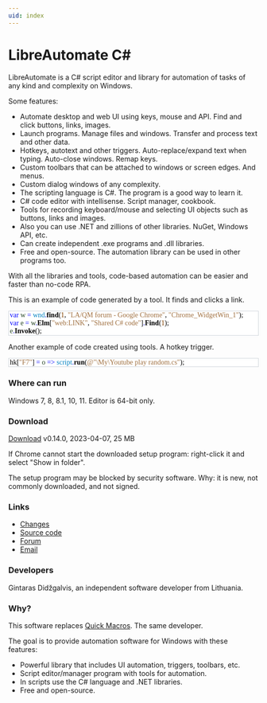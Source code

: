 ```yaml
---
uid: index
---
```


# LibreAutomate C#

LibreAutomate is a C# script editor and library for automation of tasks of any kind and complexity on Windows.

Some features:
- Automate desktop and web UI using keys, mouse and API. Find and click buttons, links, images.
- Launch programs. Manage files and windows. Transfer and process text and other data.
- Hotkeys, autotext and other triggers. Auto-replace/expand text when typing. Auto-close windows. Remap keys.
- Custom toolbars that can be attached to windows or screen edges. And menus.
- Custom dialog windows of any complexity.
- The scripting language is C#. The program is a good way to learn it.
- C# code editor with intellisense. Script manager, cookbook.
- Tools for recording keyboard/mouse and selecting UI objects such as buttons, links and images.
- Also you can use .NET and zillions of other libraries. NuGet, Windows API, etc.
- Can create independent .exe programs and .dll libraries.
- Free and open-source. The automation library can be used in other programs too.

With all the libraries and tools, code-based automation can be easier and faster than no-code RPA.

This is an example of code generated by a tool. It finds and clicks a link.

<pre style='background-color:#FFFFFF;border:#D1D7DC;border-style:solid;border-width:1px;padding-left:2px;line-height:normal;color:black;tab-size:4;font-family:"Consolas";'>
<span style='color:#0000FF'>var</span> <span style='color:#204020'>w</span> <span style='color:#0000FF'>=</span> <span style='color:#0080C0'>wnd</span><span style='color:#0000FF'>.</span><span style='color:#000000;font-weight: bold'>find</span><span style='color:#000000'>(</span><span style='color:#804000'>1</span><span style='color:#000000'>,</span> <span style='color:#A07040'>&quot;LA/QM forum - Google Chrome&quot;</span><span style='color:#000000'>,</span> <span style='color:#A07040'>&quot;Chrome_WidgetWin_1&quot;</span><span style='color:#000000'>);</span>
<span style='color:#0000FF'>var</span> <span style='color:#204020'>e</span> <span style='color:#0000FF'>=</span> <span style='color:#204020'>w</span><span style='color:#0000FF'>.</span><span style='color:#000000;font-weight: bold'>Elm</span><span style='color:#000000'>[</span><span style='color:#A07040'>&quot;web:LINK&quot;</span><span style='color:#000000'>,</span> <span style='color:#A07040'>&quot;Shared C# code&quot;</span><span style='color:#000000'>]</span><span style='color:#0000FF'>.</span><span style='color:#000000;font-weight: bold'>Find</span><span style='color:#000000'>(</span><span style='color:#804000'>1</span><span style='color:#000000'>);</span>
<span style='color:#204020'>e</span><span style='color:#0000FF'>.</span><span style='color:#000000;font-weight: bold'>Invoke</span><span style='color:#000000'>();</span>
</pre>

Another example of code created using tools. A hotkey trigger.

<pre style='background-color:#FFFFFF;border:#D1D7DC;border-style:solid;border-width:1px;padding-left:2px;line-height:normal;color:black;tab-size:4;font-family:"Consolas";'>
hk<span style='color:#000000'>[</span><span style='color:#A07040'>&quot;F7&quot;</span><span style='color:#000000'>]</span> <span style='color:#0000FF'>=</span> <span style='color:#204020'>o</span> <span style='color:#0000FF'>=&gt;</span> <span style='color:#0080C0'>script</span><span style='color:#0000FF'>.</span><span style='color:#000000;font-weight: bold'>run</span><span style='color:#000000'>(</span><span style='color:#A07040'>@&quot;\My\Youtube play random.cs&quot;</span><span style='color:#000000'>);</span>
</pre>

### Where can run
Windows 7, 8, 8.1, 10, 11. Editor is 64-bit only.

### Download
[Download](https://www.libreautomate.com/LibreAutomateSetup.exe) v0.14.0, 2023-04-07, 25 MB

If Chrome cannot start the downloaded setup program: right-click it and select "Show in folder".

The setup program may be blocked by security software. Why: it is new, not commonly downloaded, and not signed.

### Links
- [Changes](https://github.com/qgindi/LibreAutomate/blob/master/Other/DocFX/_doc/changes/)
- [Source code](https://github.com/qgindi/LibreAutomate)
- [Forum](https://www.libreautomate.com/forum/)
- [Email](mailto:support@quickmacros.com)

### Developers

Gintaras Didžgalvis, an independent software developer from Lithuania.

### Why?

This software replaces [Quick Macros](xref:qm2). The same developer.

The goal is to provide automation software for Windows with these features:
- Powerful library that includes UI automation, triggers, toolbars, etc.
- Script editor/manager program with tools for automation.
- In scripts use the C# language and .NET libraries.
- Free and open-source.

